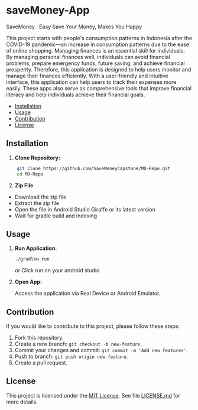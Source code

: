 # saveMoney-App
SaveMoney : Easy Save Your Money, Makes You Happy

This project starts with people's consumption patterns in Indonesia after the COVID-19 pandemic—an increase in consumption patterns due to the ease of online shopping. Managing finances is an essential skill for individuals. By managing personal finances well, individuals can avoid financial problems, prepare emergency funds, future saving, and achieve financial prosperity.
Therefore, this application is designed to help users monitor and manage their finances efficiently. With a user-friendly and intuitive interface, this application can help users to track their expenses more easily. These apps also serve as comprehensive tools that improve financial literacy and help individuals achieve their financial goals.

- [Installation](#installation)
- [Usage](#usage)
- [Contribution](#contribution)
- [License](#license)

## Installation
1. **Clone Repository:**

```bash
    git clone https://github.com/SaveMoneyCapstone/MD-Repo.git
    cd MD-Repo
```

2. **Zip File**
- Download the zip file
- Extract the zip file
- Open the file in Android Studio Giraffe or its latest version
- Wait for gradle build and indexing

## Usage

1. **Run Application:**

    ```bash
    ./gradlew run
    ```
    or Click run on your android studio

2. **Open App:**

     Access the application via Real Device or Android Emulator.

## Contribution

If you would like to contribute to this project, please follow these steps:

1. Fork this repository.
2. Create a new branch: `git checkout -b new-feature`.
3. Commit your changes and commit: `git commit -m 'Add new features'`.
4. Push to branch: `git push origin new-feature`.
5. Create a pull request.

## License

This project is licensed under the [MIT License](LICENSE.md). See file [LICENSE.md](LICENSE.md) for more details.
